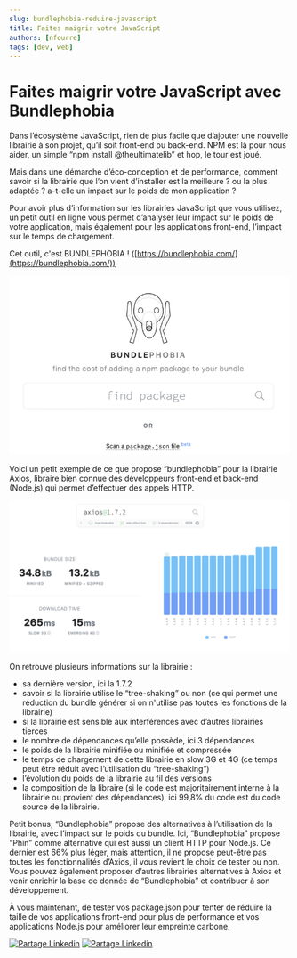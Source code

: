 ```yaml
---
slug: bundlephobia-reduire-javascript
title: Faites maigrir votre JavaScript
authors: [nfourre]
tags: [dev, web]
---
```


# Faites maigrir votre JavaScript avec Bundlephobia

Dans l’écosystème JavaScript, rien de plus facile que d’ajouter une nouvelle librairie à son projet, qu’il soit front-end ou back-end. NPM est là pour nous aider, un simple “npm install @theultimatelib” et hop, le tour est joué.

Mais dans une démarche d’éco-conception et de performance, comment savoir si la librairie que l’on vient d’installer est la meilleure ? ou la plus adaptée ? a-t-elle un impact sur le poids de mon application ?

<!-- truncate -->

Pour avoir plus d’information sur les librairies JavaScript que vous utilisez, un petit outil en ligne vous permet d’analyser leur impact sur le poids de votre application, mais également pour les applications front-end, l’impact sur le temps de chargement. 

Cet outil, c'est BUNDLEPHOBIA ! ([https://bundlephobia.com/](https://bundlephobia.com/))

![Bundlephobia](bundlephobia_1.webp)

Voici un petit exemple de ce que propose “bundlephobia” pour la librairie Axios, libraire bien connue des développeurs front-end et back-end (Node.js) qui permet d’effectuer des appels HTTP.

![Librairie Axios](axios_lib.webp)

On retrouve plusieurs informations sur la librairie :

- sa dernière version, ici la 1.7.2
- savoir si la librairie utilise le “tree-shaking” ou non (ce qui permet une réduction du bundle générer si on n'utilise pas toutes les fonctions de la librairie)
- si la librairie est sensible aux interférences avec d’autres librairies tierces
- le nombre de dépendances qu’elle possède, ici 3 dépendances
- le poids de la librairie minifiée ou minifiée et compressée
- le temps de chargement de cette librairie en slow 3G et 4G (ce temps peut être réduit avec l’utilisation du “tree-shaking”)
- l’évolution du poids de la librairie au fil des versions
- la composition de la libraire (si le code est majoritairement interne à la librairie ou provient des dépendances), ici 99,8% du code est du code source de la librairie.

Petit bonus, “Bundlephobia” propose des alternatives à l’utilisation de la librairie, avec l’impact sur le poids du bundle. Ici, “Bundlephobia” propose “Phin” comme alternative qui est aussi un client HTTP pour Node.js. Ce dernier est 66% plus léger, mais attention, il ne propose peut-être pas toutes les fonctionnalités d’Axios, il vous revient le choix de tester ou non. Vous pouvez également proposer d’autres librairies alternatives à Axios et venir enrichir la base de donnée de “Bundlephobia” et contribuer à son développement.

À vous maintenant, de tester vos package.json pour tenter de réduire la taille de vos applications front-end pour plus de performance et vos applications Node.js pour améliorer leur empreinte carbone.

[![Partage Linkedin](../../../static/img/icon-linkedin.webp)](https://www.linkedin.com/sharing/share-offsite/?url=https%3A%2F%2Fblog.zatsit.fr%2Fbundlephobia-reduire-javascript)
[![Partage Linkedin](../../../static/img/icon-x.webp)](https://twitter.com/intent/tweet?text=Analysez%20et%20reduisez%20l%27impact%20des%20librairies%20tierces%20avec%20Bundlephobia.%20Rendez%20vos%20appplications%20plus%20rapide%20et%20moins%20energivore.&url=https%3A%2F%2Fblog.zatsit.fr%2Fbundlephobia-reduire-javascript)